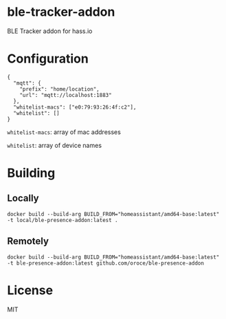 ble-tracker-addon
=====

BLE Tracker addon for hass.io

# Configuration

```
{
  "mqtt": {
    "prefix": "home/location",
    "url": "mqtt://localhost:1883"
  },
  "whitelist-macs": ["e0:79:93:26:4f:c2"],
  "whitelist": []
}
```

`whitelist-macs`: array of mac addresses

`whitelist`: array of device names


# Building

## Locally

`docker build --build-arg BUILD_FROM="homeassistant/amd64-base:latest" -t local/ble-presence-addon:latest .`

## Remotely

`docker build --build-arg BUILD_FROM="homeassistant/amd64-base:latest" -t ble-presence-addon:latest github.com/oroce/ble-presence-addon`

# License

MIT